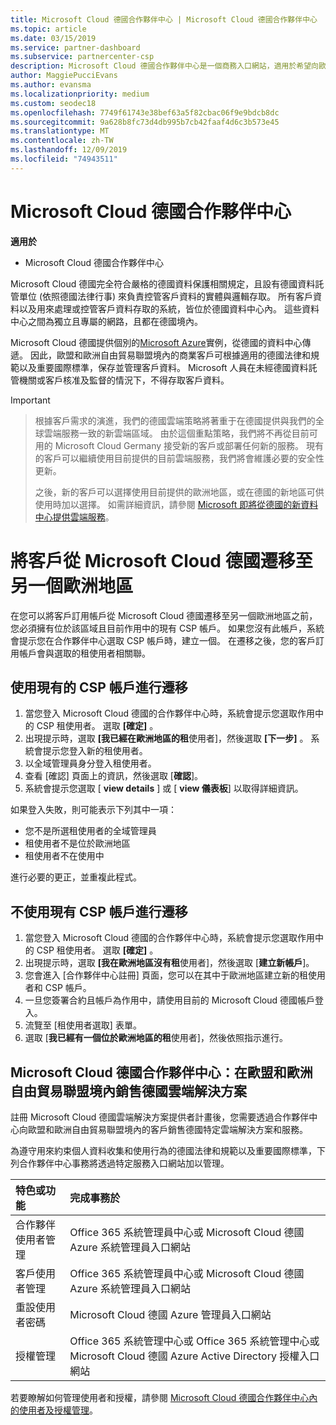 ```yaml
---
title: Microsoft Cloud 德國合作夥伴中心 | Microsoft Cloud 德國合作夥伴中心
ms.topic: article
ms.date: 03/15/2019
ms.service: partner-dashboard
ms.subservice: partnercenter-csp
description: Microsoft Cloud 德國合作夥伴中心是一個商務入口網站，適用於希望向歐盟和歐洲自由貿易聯盟境內客戶提供 Microsoft Cloud 解決方案的 Microsoft 合作夥伴。
author: MaggiePucciEvans
ms.author: evansma
ms.localizationpriority: medium
ms.custom: seodec18
ms.openlocfilehash: 7749f61743e38bef63a5f82cbac06f9e9bdcb8dc
ms.sourcegitcommit: 9a628b8fc73d4db995b7cb42faaf4d6c3b573e45
ms.translationtype: MT
ms.contentlocale: zh-TW
ms.lasthandoff: 12/09/2019
ms.locfileid: "74943511"
---
```

# <a name="partner-center-for-microsoft-cloud-germany"></a>Microsoft Cloud 德國合作夥伴中心

**適用於**

-  Microsoft Cloud 德國合作夥伴中心

Microsoft Cloud 德國完全符合嚴格的德國資料保護相關規定，且設有德國資料託管單位 (依照德國法律行事) 來負責控管客戶資料的實體與邏輯存取。 所有客戶資料以及用來處理或控管客戶資料存取的系統，皆位於德國資料中心內。 這些資料中心之間為獨立且專屬的網路，且都在德國境內。

Microsoft Cloud 德國提供個別的[Microsoft Azure](https://go.microsoft.com/fwlink/?linkid=847992)實例，從德國的資料中心傳遞。 因此，歐盟和歐洲自由貿易聯盟境內的商業客戶可根據適用的德國法律和規範以及重要國際標準，保存並管理客戶資料。 Microsoft 人員在未經德國資料託管機關或客戶核准及監督的情況下，不得存取客戶資料。

> [!IMPORTANT]

> 根據客戶需求的演進，我們的德國雲端策略將著重于在德國提供與我們的全球雲端服務一致的新雲端區域。 由於這個重點策略，我們將不再從目前可用的 Microsoft Cloud Germany 接受新的客戶或部署任何新的服務。 現有的客戶可以繼續使用目前提供的目前雲端服務，我們將會維護必要的安全性更新。 
> 
> 之後，新的客戶可以選擇使用目前提供的歐洲地區，或在德國的新地區可供使用時加以選擇。 如需詳細資訊，請參閱 [Microsoft 即將從德國的新資料中心提供雲端服務](https://news.microsoft.com/europe/2018/08/31/microsoft-to-deliver-cloud-services-from-new-datacentres-in-germany-in-2019-to-meet-evolving-customer-needs/)。 

# <a name="migrate-customers-from-microsoft-cloud-germany-to-another-european-region"></a>將客戶從 Microsoft Cloud 德國遷移至另一個歐洲地區
在您可以將客戶訂用帳戶從 Microsoft Cloud 德國遷移至另一個歐洲地區之前，您必須擁有位於該區域且目前作用中的現有 CSP 帳戶。 如果您沒有此帳戶，系統會提示您在合作夥伴中心選取 CSP 帳戶時，建立一個。 在遷移之後，您的客戶訂用帳戶會與選取的租使用者相關聯。

## <a name="migrate-with-an-existing-csp-account"></a>使用現有的 CSP 帳戶進行遷移
1.  當您登入 Microsoft Cloud 德國的合作夥伴中心時，系統會提示您選取作用中的 CSP 租使用者。 選取 **\[確定\]** 。
2.  出現提示時，選取 **[我已經在歐洲地區的租**使用者]，然後選取 **[下一步]** 。 系統會提示您登入新的租使用者。 
3.  以全域管理員身分登入租使用者。
4.  查看 [確認] 頁面上的資訊，然後選取 [**確認**]。
5.  系統會提示您選取 [ **view details** ] 或 [ **view 儀表板**] 以取得詳細資訊。 

如果登入失敗，則可能表示下列其中一項：
- 您不是所選租使用者的全域管理員
- 租使用者不是位於歐洲地區
- 租使用者不在使用中

進行必要的更正，並重複此程式。

## <a name="migrate-without-an-existing-csp-account"></a>不使用現有 CSP 帳戶進行遷移
1.  當您登入 Microsoft Cloud 德國的合作夥伴中心時，系統會提示您選取作用中的 CSP 租使用者。 選取 **\[確定\]** 。
2.  出現提示時，選取 **[我在歐洲地區沒有租**使用者]，然後選取 [**建立新帳戶**]。 
3.  您會進入 [合作夥伴中心註冊] 頁面，您可以在其中于歐洲地區建立新的租使用者和 CSP 帳戶。 
4.  一旦您簽署合約且帳戶為作用中，請使用目前的 Microsoft Cloud 德國帳戶登入。
5.  流覽至 [租使用者選取] 表單。
6.  選取 [**我已經有一個位於歐洲地區的租**使用者]，然後依照指示進行。

## <a name="partner-center-for-microsoft-cloud-germany-selling-german-cloud-solutions-in-eu-and-efta"></a>Microsoft Cloud 德國合作夥伴中心：在歐盟和歐洲自由貿易聯盟境內銷售德國雲端解決方案

註冊 Microsoft Cloud 德國雲端解決方案提供者計畫後，您需要透過合作夥伴中心向歐盟和歐洲自由貿易聯盟境內的客戶銷售德國特定雲端解決方案和服務。 

為遵守用來約束個人資料收集和使用行為的德國法律和規範以及重要國際標準，下列合作夥伴中心事務將透過特定服務入口網站加以管理。 

特色或功能 | 完成事務於
:--- | :---
合作夥伴使用者管理 | Office 365 系統管理員中心或 Microsoft Cloud 德國 Azure 系統管理員入口網站
客戶使用者管理 | Office 365 系統管理員中心或 Microsoft Cloud 德國 Azure 系統管理員入口網站
重設使用者密碼 | Microsoft Cloud 德國 Azure 管理員入口網站
授權管理 | Office 365 系統管理中心或 Office 365 系統管理中心或 Microsoft Cloud 德國 Azure Active Directory 授權入口網站


若要瞭解如何管理使用者和授權，請參閱 [Microsoft Cloud 德國合作夥伴中心內的使用者及授權管理](user-management-in-partner-center-for-microsoft-cloud-germany.md)。


